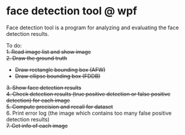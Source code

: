 # face detection tool @ wpf
Face detection tool is a program for analyzing and evaluating the face detection results.<br>


To do:<br>
~~1. Read image list and show image~~<br>
~~2. Draw the ground truth~~<br>
* ~~Draw rectangle bounding box (AFW)~~<br>
* ~~Draw ellipse bounding box (FDDB)~~<br>

~~3. Show face detection results~~<br>
~~4. Check detection results (true positive detection or false positive detection) for each image~~<br>
~~5. Compute precision and recall for dataset~~<br>
6. Print error log (the image which contains too many false positive detection results)<br>
~~7. Get info of each image~~<br>
